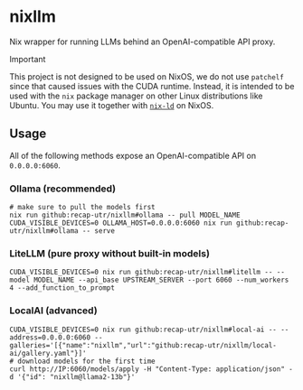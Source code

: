 # nixllm

Nix wrapper for running LLMs behind an OpenAI-compatible API proxy.

> [!important]
> This project is not designed to be used on NixOS, we do not use `patchelf` since that caused issues with the CUDA runtime.
> Instead, it is intended to be used with the `nix` package manager on other Linux distributions like Ubuntu.
> You may use it together with [`nix-ld`](https://github.com/Mic92/nix-ld) on NixOS.

## Usage

All of the following methods expose an OpenAI-compatible API on `0.0.0.0:6060`.

### Ollama (recommended)

```shell
# make sure to pull the models first
nix run github:recap-utr/nixllm#ollama -- pull MODEL_NAME
CUDA_VISIBLE_DEVICES=0 OLLAMA_HOST=0.0.0.0:6060 nix run github:recap-utr/nixllm#ollama -- serve
```

### LiteLLM (pure proxy without built-in models)

```shell
CUDA_VISIBLE_DEVICES=0 nix run github:recap-utr/nixllm#litellm -- --model MODEL_NAME --api_base UPSTREAM_SERVER --port 6060 --num_workers 4 --add_function_to_prompt
```

### LocalAI (advanced)

```shell
CUDA_VISIBLE_DEVICES=0 nix run github:recap-utr/nixllm#local-ai -- --address=0.0.0.0:6060 --galleries='[{"name":"nixllm","url":"github:recap-utr/nixllm/local-ai/gallery.yaml"}]'
# download models for the first time
curl http://IP:6060/models/apply -H "Content-Type: application/json" -d '{"id": "nixllm@llama2-13b"}'
```

